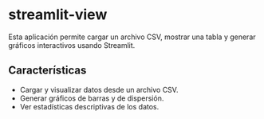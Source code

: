 # streamlit-view

Esta aplicación permite cargar un archivo CSV, mostrar una tabla y generar gráficos interactivos usando Streamlit.

## Características
- Cargar y visualizar datos desde un archivo CSV.
- Generar gráficos de barras y de dispersión.
- Ver estadísticas descriptivas de los datos.
